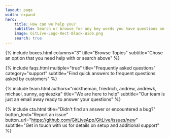 ```yaml
---
layout: page
width: expand
hero:
    title: How can we help you?
    subtitle: Search or browse for any key words you have questions on
    image: GitLive-Logo-Rect-Black-Wide.png
    search: true
---
```


{% include boxes.html columns="3" title="Browse Topics" subtitle="Chose an option that you need help with or search above" %}

<!-- {% include featured.html tag="featured" title="Popular Articles" subtitle="Selected featured articles to get you started fast in Jekyll" %} -->

{% include faqs.html multiple="true" title="Frequently asked questions" category="support" subtitle="Find quick answers to frequent questions asked by customers" %}

{% include team.html authors="nicktheman, friedrich, andrew, andrewk, michael, sunny, agnieszka" title="We are here to help" subtitle="Our team is just an email away ready to answer your questions" %}

{% include cta.html title="Didn't find an answer or encountered a bug?" button_text="Report an issue" button_url="https://github.com/GitLiveApp/GitLive/issues/new" subtitle="Get in touch with us for details on setup and additional support" %}



